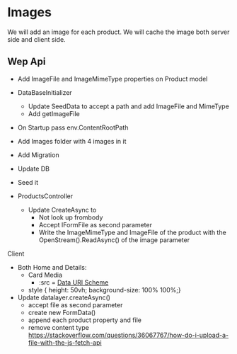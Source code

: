 # Images

We will add an image for each product.
We will cache the image both server side and client side.


## Wep Api
- Add ImageFile and ImageMimeType properties on Product model
- DataBaseInitializer
  - Update SeedData to accept a path and add ImageFile and MimeType
  - Add getImageFile 
- On Startup pass env.ContentRootPath
- Add Images folder with 4 images in it
- Add Migration
- Update DB
- Seed it

- ProductsController
  - Update CreateAsync to
    - Not look up frombody
    - Accept IFormFile as second parameter
    - Write the ImageMimeType and ImageFile of the product with the OpenStream().ReadAsync() of the image parameter

Client

- Both Home and Details:
  - Card Media
    - :src = [Data URI Scheme](https://en.wikipedia.org/wiki/Data_URI_scheme)
  - style { height: 50vh; background-size: 100% 100%;}
- Update datalayer.createAsync()
  - accept file as second parameter
  - create new FormData()
  - append each product property and file
  - remove content type https://stackoverflow.com/questions/36067767/how-do-i-upload-a-file-with-the-js-fetch-api

